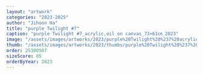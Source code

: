 ```yaml
---
layout: "artwork"
categories: "2023-2025"
author: "Jihoon Ha"
title: "purple Twilight #7"
caption: "purple Twilight #7_acrylic,oil on canvas_73×61㎝_2023"
image: "/assets/images/artworks/2023/purple%20Twilight%20%237%20acrylic%2Coil%20on%20canvas%2073x61cm%202023.jpg"
thumb: "/assets/images/artworks/2023/thumbs/purple%20Twilight%20%237%20acrylic%2Coil%20on%20canvas%2073x61cm%202023.jpg"
order: 25100507
sizeScore: 05
orderByYear: 2023
---
```


